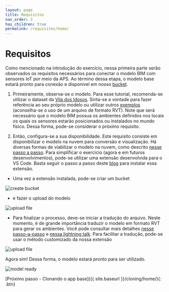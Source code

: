 ```yaml
---
layout: page
title: Requisitos
nav_order: 2
has_children: true
permalink: /requisites/home/
---
```


# Requisitos

Como mencionado na introdução do exercício, nessa primeira parte serão observados os requisitos necessários para conectar o modelo BIM com sensores IoT por meio da APS. Ao término dessa etapa, o modelo base estará pronto para conexão e disponível em nosso [bucket](https://aps.autodesk.com/en/docs/data/v2/developers_guide/basics/#object-storage-service-oss). 

1. Primeiramente, observa-se o modelo. Para esse tutorial, recomenda-se utilizar o dataset da [Vila dos Idosos](https://github.com/JoaoMartins-callmeJohn/iot-sample-tutorial/tree/main/assets/files). Sinta-se a vontade para fazer referência ao seu próprio modelo ou utilizar outros [exemplos](https://knowledge.autodesk.com/support/revit/getting-started/caas/CloudHelp/cloudhelp/2022/ENU/Revit-GetStarted/files/GUID-7B9C7A69-1083-406D-A01F-53D405C167F3-htm.html) (aconselha-se o uso de um arquivo de formato RVT). Note que será necessário que o modelo BIM possua os ambientes definidos nos locais os quais os sensores estarão posicionados ou instalados no mundo físico. Dessa forma, pode-se considerar o próximo requisito.

2. Então, configura-se a sua disponibilidade. Este requisito consiste em disponibilizar o modelo na nuvem para conversão e visualização. Há diversas formas de viabilizar o modelo na nuvem, como descrito [nesse passo a passo](https://aps.autodesk.com/en/docs/data/v2/tutorials/app-managed-bucket/). Para simplificar o exercício (agora e em futuros desenvolvimentos), pode-se utilizar uma extensão desenvolvida para o VS Code. Basta seguir o passo a passo deste [blog](https://aps.autodesk.com/blog/forge-visual-studio-code) para instalar essa extensão. 

- Uma vez a extensão instalada, pode-se criar um bucket

![create bucket](../../assets/images/create_bucket.gif)

- e fazer o upload do modelo

![upload file](../../assets/images/upload_file.gif)

- Para finalizar o processo, deve-se iniciar a tradução do arquivo. Neste momento, é de grande importância traduzir o modelo em formato RVT para gerar os ambientes. Você pode consultar mais detalhes [nesse passo-a-passo](https://aps.autodesk.com/en/docs/model-derivative/v2/tutorials/prep-roominfo4viewer/) e [nessa lightning talk](https://youtu.be/GgW9gBCRrWg?t=232). Para facilitar a tradução, pode-se usar o método customizado da nossa extensão

![upload file](../../assets/images/start_translation.gif)

Agora sim! Dessa forma, o modelo estará pronto para ser utilizado.

![model ready](../../assets/images/model_ready.gif)

[Próximo passo - Clonando o app base]({{ site.baseurl }}/cloning/home/){: .btn}
